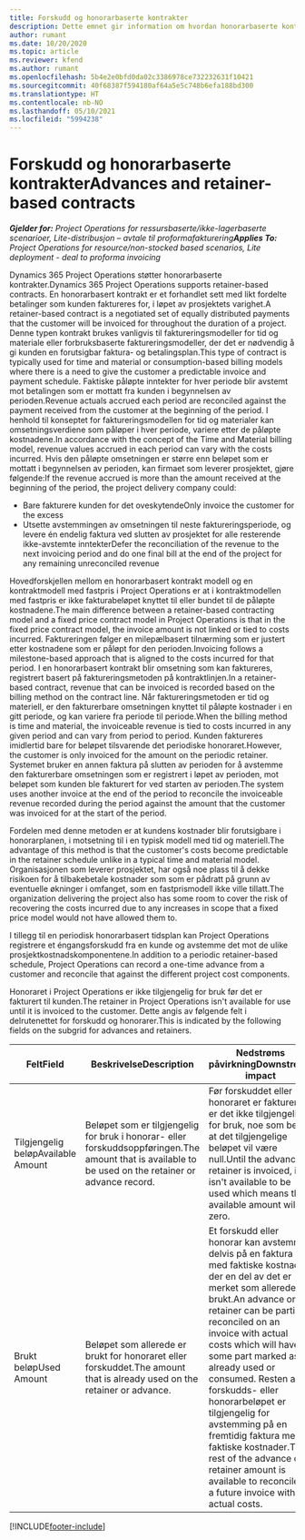 ```yaml
---
title: Forskudd og honorarbaserte kontrakter
description: Dette emnet gir information om hvordan honorarbaserte kontraktmodeller og forskudd i Project Operations.
author: rumant
ms.date: 10/20/2020
ms.topic: article
ms.reviewer: kfend
ms.author: rumant
ms.openlocfilehash: 5b4e2e0bfd0da02c3386978ce732232631f10421
ms.sourcegitcommit: 40f68387f594180af64a5e5c748b6efa188bd300
ms.translationtype: HT
ms.contentlocale: nb-NO
ms.lasthandoff: 05/10/2021
ms.locfileid: "5994238"
---
```

# <a name="advances-and-retainer-based-contracts"></a><span data-ttu-id="8e6d0-103">Forskudd og honorarbaserte kontrakter</span><span class="sxs-lookup"><span data-stu-id="8e6d0-103">Advances and retainer-based contracts</span></span>


<span data-ttu-id="8e6d0-104">_**Gjelder for:** Project Operations for ressursbaserte/ikke-lagerbaserte scenarioer, Lite-distribusjon – avtale til proformafakturering_</span><span class="sxs-lookup"><span data-stu-id="8e6d0-104">_**Applies To:** Project Operations for resource/non-stocked based scenarios, Lite deployment - deal to proforma invoicing_</span></span>

<span data-ttu-id="8e6d0-105">Dynamics 365 Project Operations støtter honorarbaserte kontrakter.</span><span class="sxs-lookup"><span data-stu-id="8e6d0-105">Dynamics 365 Project Operations supports retainer-based contracts.</span></span> <span data-ttu-id="8e6d0-106">En honorarbasert kontrakt er et forhandlet sett med likt fordelte betalinger som kunden faktureres for, i løpet av prosjektets varighet.</span><span class="sxs-lookup"><span data-stu-id="8e6d0-106">A retainer-based contract is a negotiated set of equally distributed payments that the customer will be invoiced for throughout the duration of a project.</span></span> <span data-ttu-id="8e6d0-107">Denne typen kontrakt brukes vanligvis til faktureringsmodeller for tid og materiale eller forbruksbaserte faktureringsmodeller, der det er nødvendig å gi kunden en forutsigbar faktura- og betalingsplan.</span><span class="sxs-lookup"><span data-stu-id="8e6d0-107">This type of contract is typically used for time and material or consumption-based billing models where there is a need to give the customer a predictable invoice and payment schedule.</span></span> <span data-ttu-id="8e6d0-108">Faktiske påløpte inntekter for hver periode blir avstemt mot betalingen som er mottatt fra kunden i begynnelsen av perioden.</span><span class="sxs-lookup"><span data-stu-id="8e6d0-108">Revenue actuals accrued each period are reconciled against the payment received from the customer at the beginning of the period.</span></span> <span data-ttu-id="8e6d0-109">I henhold til konseptet for faktureringsmodellen for tid og materialer kan omsetningsverdiene som påløper i hver periode, variere etter de påløpte kostnadene.</span><span class="sxs-lookup"><span data-stu-id="8e6d0-109">In accordance with the concept of the Time and Material billing model, revenue values accrued in each period can vary with the costs incurred.</span></span> <span data-ttu-id="8e6d0-110">Hvis den påløpte omsetningen er større enn beløpet som er mottatt i begynnelsen av perioden, kan firmaet som leverer prosjektet, gjøre følgende:</span><span class="sxs-lookup"><span data-stu-id="8e6d0-110">If the revenue accrued is more than the amount received at the beginning of the period, the project delivery company could:</span></span>

- <span data-ttu-id="8e6d0-111">Bare fakturere kunden for det oveskytende</span><span class="sxs-lookup"><span data-stu-id="8e6d0-111">Only invoice the customer for the excess</span></span> 
- <span data-ttu-id="8e6d0-112">Utsette avstemmingen av omsetningen til neste faktureringsperiode, og levere én endelig faktura ved slutten av prosjektet for alle resterende ikke-avstemte inntekter</span><span class="sxs-lookup"><span data-stu-id="8e6d0-112">Defer the reconciliation of the revenue to the next invoicing period and do one final bill at the end of the project for any remaining unreconciled revenue</span></span>

<span data-ttu-id="8e6d0-113">Hovedforskjellen mellom en honorarbasert kontrakt modell og en kontraktmodell med fastpris i Project Operations er at i kontraktmodellen med fastpris er ikke fakturabeløpet knyttet til eller bundet til de påløpte kostnadene.</span><span class="sxs-lookup"><span data-stu-id="8e6d0-113">The main difference between a retainer-based contracting model and a fixed price contract model in Project Operations is that in the fixed price contract model, the invoice amount is not linked or tied to costs incurred.</span></span> <span data-ttu-id="8e6d0-114">Faktureringen følger en milepælbasert tilnærming som er justert etter kostnadene som er påløpt for den perioden.</span><span class="sxs-lookup"><span data-stu-id="8e6d0-114">Invoicing follows a milestone-based approach that is aligned to the costs incurred for that period.</span></span> <span data-ttu-id="8e6d0-115">I en honorarbasert kontrakt blir omsetning som kan faktureres, registrert basert på faktureringsmetoden på kontraktlinjen.</span><span class="sxs-lookup"><span data-stu-id="8e6d0-115">In a retainer-based contract, revenue that can be invoiced is recorded based on the billing method on the contract line.</span></span> <span data-ttu-id="8e6d0-116">Når faktureringsmetoden er tid og materiell, er den fakturerbare omsetningen knyttet til påløpte kostnader i en gitt periode, og kan variere fra periode til periode.</span><span class="sxs-lookup"><span data-stu-id="8e6d0-116">When the billing method is time and material, the invoiceable revenue is tied to costs incurred in any given period and can vary from period to period.</span></span> <span data-ttu-id="8e6d0-117">Kunden faktureres imidlertid bare for beløpet tilsvarende det periodiske honoraret.</span><span class="sxs-lookup"><span data-stu-id="8e6d0-117">However, the customer is only invoiced for the amount on the periodic retainer.</span></span> <span data-ttu-id="8e6d0-118">Systemet bruker en annen faktura på slutten av perioden for å avstemme den fakturerbare omsetningen som er registrert i løpet av perioden, mot beløpet som kunden ble fakturert for ved starten av perioden.</span><span class="sxs-lookup"><span data-stu-id="8e6d0-118">The system uses another invoice at the end of the period to reconcile the invoiceable revenue recorded during the period against the amount that the customer was invoiced for at the start of the period.</span></span>

<span data-ttu-id="8e6d0-119">Fordelen med denne metoden er at kundens kostnader blir forutsigbare i honorarplanen, i motsetning til i en typisk modell med tid og materiell.</span><span class="sxs-lookup"><span data-stu-id="8e6d0-119">The advantage of this method is that the customer's costs become predictable in the retainer schedule unlike in a typical time and material model.</span></span> <span data-ttu-id="8e6d0-120">Organisasjonen som leverer prosjektet, har også noe plass til å dekke risikoen for å tilbakebetale kostnader som som er pådratt på grunn av eventuelle økninger i omfanget, som en fastprismodell ikke ville tillatt.</span><span class="sxs-lookup"><span data-stu-id="8e6d0-120">The organization delivering the project also has some room to cover the risk of recovering the costs incurred due to any increases in scope that a fixed price model would not have allowed them to.</span></span>

<span data-ttu-id="8e6d0-121">I tillegg til en periodisk honorarbasert tidsplan kan Project Operations registrere et éngangsforskudd fra en kunde og avstemme det mot de ulike prosjektkostnadskomponentene.</span><span class="sxs-lookup"><span data-stu-id="8e6d0-121">In addition to a periodic retainer-based schedule, Project Operations can record a one-time advance from a customer and reconcile that against the different project cost components.</span></span>

<span data-ttu-id="8e6d0-122">Honoraret i Project Operations er ikke tilgjengelig for bruk før det er fakturert til kunden.</span><span class="sxs-lookup"><span data-stu-id="8e6d0-122">The retainer in Project Operations isn't available for use until it is invoiced to the customer.</span></span> <span data-ttu-id="8e6d0-123">Dette angis av følgende felt i delrutenettet for forskudd og honorarer.</span><span class="sxs-lookup"><span data-stu-id="8e6d0-123">This is indicated by the following fields on the subgrid for advances and retainers.</span></span>

| <span data-ttu-id="8e6d0-124">Felt</span><span class="sxs-lookup"><span data-stu-id="8e6d0-124">Field</span></span> | <span data-ttu-id="8e6d0-125">Beskrivelse</span><span class="sxs-lookup"><span data-stu-id="8e6d0-125">Description</span></span> | <span data-ttu-id="8e6d0-126">Nedstrøms påvirkning</span><span class="sxs-lookup"><span data-stu-id="8e6d0-126">Downstream impact</span></span> |
| --- | --- | --- |
| <span data-ttu-id="8e6d0-127">Tilgjengelig beløp</span><span class="sxs-lookup"><span data-stu-id="8e6d0-127">Available Amount</span></span> | <span data-ttu-id="8e6d0-128">Beløpet som er tilgjengelig for bruk i honorar- eller forskuddsoppføringen.</span><span class="sxs-lookup"><span data-stu-id="8e6d0-128">The amount that is available to be used on the retainer or advance record.</span></span> | <span data-ttu-id="8e6d0-129">Før forskuddet eller honoraret er fakturert, er det ikke tilgjengelig for bruk, noe som betyr at det tilgjengelige beløpet vil være null.</span><span class="sxs-lookup"><span data-stu-id="8e6d0-129">Until the advance or retainer is invoiced, it isn't available to be used which means the available amount will be zero.</span></span> |
| <span data-ttu-id="8e6d0-130">Brukt beløp</span><span class="sxs-lookup"><span data-stu-id="8e6d0-130">Used Amount</span></span> | <span data-ttu-id="8e6d0-131">Beløpet som allerede er brukt for honoraret eller forskuddet.</span><span class="sxs-lookup"><span data-stu-id="8e6d0-131">The amount that is already used on the retainer or advance.</span></span> | <span data-ttu-id="8e6d0-132">Et forskudd eller honorar kan avstemmes delvis på en faktura med faktiske kostnader, der en del av det er merket som allerede brukt.</span><span class="sxs-lookup"><span data-stu-id="8e6d0-132">An advance or retainer can be partially reconciled on an invoice with actual costs which will have some part marked as already used or consumed.</span></span> <span data-ttu-id="8e6d0-133">Resten av forskudds- eller honorarbeløpet er tilgjengelig for avstemming på en fremtidig faktura med faktiske kostnader.</span><span class="sxs-lookup"><span data-stu-id="8e6d0-133">The rest of the advance or retainer amount is available to reconcile on a future invoice with actual costs.</span></span> |


[!INCLUDE[footer-include](../../includes/footer-banner.md)]